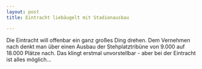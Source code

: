 ```yaml
---
layout: post
title: Eintracht liebäugelt mit Stadionausbau

---
```


Die Eintracht will offenbar ein ganz großes Ding drehen. Dem Vernehmen nach denkt man über einen Ausbau der Stehplatztribüne von 9.000 auf 18.000 Plätze nach. Das klingt erstmal unvorstellbar - aber bei der Eintracht ist alles möglich...


